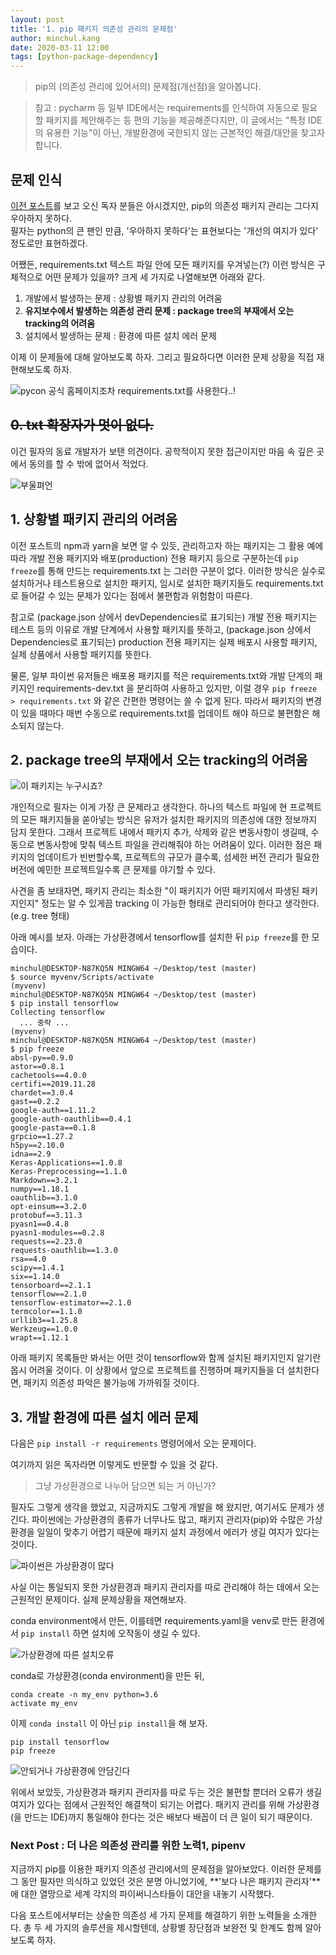 ```yaml
---
layout: post
title: '1. pip 패키지 의존성 관리의 문제점'
author: minchul.kang
date: 2020-03-11 12:00
tags: [python-package-dependency]
---
```


> pip의 (의존성 관리에 있어서의) 문제점(개선점)을 알아봅니다.

> 참고 : pycharm 등 일부 IDE에서는 requirements를 인식하여 자동으로 필요할 패키지를 제안해주는 등 편의 기능을 제공해준다지만, 이 글에서는 "특정 IDE의 유용한 기능"이 아닌, 개발환경에 국한되지 않는 근본적인 해결/대안을 찾고자 합니다.

## 문제 인식

[이전 포스트](https://kangtegong.github.io/2020/03/06/python-package-management-0/)를 보고 오신 독자 분들은 아시겠지만, pip의 의존성 패키지 관리는 그다지 우아하지 못하다.  
필자는 python의 큰 팬인 만큼, '우아하지 못하다'는 표현보다는 '개선의 여지가 있다' 정도로만 표현하겠다.

어쨌든, requirements.txt 텍스트 파일 안에 모든 패키지를 우겨넣는(?) 이런 방식은 구체적으로 어떤 문제가 있을까?
크게 세 가지로 나열해보면 아래와 같다. 

1. 개발에서 발생하는 문제 : 상황별 패키지 관리의 어려움
2. **유지보수에서 발생하는 의존성 관리 문제 : package tree의 부재에서 오는 tracking의 어려움**
3. 설치에서 발생하는 문제 : 환경에 따른 설치 에러 문제

이제 이 문제들에 대해 알아보도록 하자. 그리고 필요하다면 이러한 문제 상황을 직접 재현해보도록 하자.

![pycon 공식 홈페이지조차 requirements.txt를 사용한다..!](/files/py-packages1-3.png)


## ~~0. txt 확장자가 멋이 없다.~~

이건 필자의 동료 개발자가 보탠 의견이다. 공학적이지 못한 접근이지만 마음 속 깊은 곳에서 동의를 할 수 밖에 없어서 적었다.

![부울펴언](/files/py-packages1-1.png)

## 1. 상황별 패키지 관리의 어려움

이전 포스트의 npm과 yarn을 보면 알 수 있듯, 관리하고자 하는 패키지는 그 활용 예에 따라 개발 전용 패키지와 배포(production) 전용 패키지 등으로 구분하는데 `pip freeze`를 통해 만드는 requirements.txt 는 그러한 구분이 없다.
이러한 방식은 실수로 설치하거나 테스트용으로 설치한 패키지, 임시로 설치한 패키지들도 requirements.txt로 들어갈 수 있는 문제가 있다는 점에서 불편함과 위험함이 따른다.

참고로 (package.json 상에서 devDependencies로 표기되는) 개발 전용 패키지는 테스트 등의 이유로 개발 단계에서 사용할 패키지를 뜻하고, (package.json 상에서 Dependencies로 표기되는) production 전용 패키지는 실제 배포시 사용할 패키지, 실제 상품에서 사용할 패키지를 뜻한다.

물론, 일부 파이썬 유저들은 배포용 패키지를 적은 requirements.txt와 개발 단계의 패키지인 requirements-dev.txt 을 분리하여 사용하고 있지만, 이럴 경우 `pip freeze > requirements.txt` 와 같은 간편한 명령어는 쓸 수 없게 된다. 따라서 패키지의 변경이 있을 때마다 매번 수동으로 requirements.txt를 업데이트 해야 하므로 불편함은 해소되지 않는다.

## 2. package tree의 부재에서 오는 tracking의 어려움 

![이 패키지는 누구시죠?](/files/py-packages1-2.jpg)

개인적으로 필자는 이게 가장 큰 문제라고 생각한다. 하나의 텍스트 파일에 현 프로젝트의 모든 패키지들을 쏟아넣는 방식은 유저가 설치한 패키지의 의존성에 대한 정보까지 담지 못한다. 그래서 프로젝트 내에서 패키지 추가, 삭제와 같은 변동사항이 생길때, 수동으로 변동사항에 맞춰 텍스트 파일을 관리해줘야 하는 어려움이 있다. 이러한 점은 패키지의 업데이트가 빈번할수록, 프로젝트의 규모가 클수록, 섬세한 버전 관리가 필요한 버전에 예민한 프로젝트일수록 큰 문제를 야기할 수 있다.  

사견을 좀 보태자면, 패키지 관리는 최소한 "이 패키지가 어떤 패키지에서 파생된 패키지인지" 정도는 알 수 있게끔 tracking 이 가능한 형태로 관리되어야 한다고 생각한다. (e.g. tree 형태)

아래 예시를 보자. 아래는 가상환경에서 tensorflow를 설치한 뒤 `pip freeze`를 한 모습이다.

```
minchul@DESKTOP-N87KQ5N MINGW64 ~/Desktop/test (master)
$ source myvenv/Scripts/activate
(myvenv)
minchul@DESKTOP-N87KQ5N MINGW64 ~/Desktop/test (master)
$ pip install tensorflow
Collecting tensorflow
  ... 중략 ... 
(myvenv)
minchul@DESKTOP-N87KQ5N MINGW64 ~/Desktop/test (master)
$ pip freeze
absl-py==0.9.0
astor==0.8.1
cachetools==4.0.0
certifi==2019.11.28
chardet==3.0.4
gast==0.2.2
google-auth==1.11.2
google-auth-oauthlib==0.4.1
google-pasta==0.1.8
grpcio==1.27.2
h5py==2.10.0
idna==2.9
Keras-Applications==1.0.8
Keras-Preprocessing==1.1.0
Markdown==3.2.1
numpy==1.18.1
oauthlib==3.1.0
opt-einsum==3.2.0
protobuf==3.11.3
pyasn1==0.4.8
pyasn1-modules==0.2.8
requests==2.23.0
requests-oauthlib==1.3.0
rsa==4.0
scipy==1.4.1
six==1.14.0
tensorboard==2.1.1
tensorflow==2.1.0
tensorflow-estimator==2.1.0
termcolor==1.1.0
urllib3==1.25.8
Werkzeug==1.0.0
wrapt==1.12.1

```

아래 패키지 목록들만 봐서는 어떤 것이 tensorflow와 함께 설치된 패키지인지 알기란 몹시 어려울 것이다. 이 상황에서 앞으로 프로젝트를 진행하며 패키지들을 더 설치한다면, 패키지 의존성 파악은 불가능에 가까워질 것이다.

## 3. 개발 환경에 따른 설치 에러 문제

다음은 `pip install -r requirements` 명령어에서 오는 문제이다.

여기까지 읽은 독자라면 이렇게도 반문할 수 있을 것 같다.

> 그냥 가상환경으로 나누어 담으면 되는 거 아닌가?

필자도 그렇게 생각을 했었고, 지금까지도 그렇게 개발을 해 왔지만, 여기서도 문제가 생긴다.
파이썬에는 가상환경의 종류가 너무나도 많고, 패키지 관리자(pip)와 수많은 가상환경을 일일이 맞추기 어렵기 때문에 패키지 설치 과정에서 에러가 생길 여지가 있다는 것이다.

![파이썬은 가상환경이 많다](/files/py-packages1-4.jpg)

사실 이는 통일되지 못한 가상환경과 패키지 관리자를 따로 관리해야 하는 데에서 오는 근원적인 문제이다. 
실제 문제상황을 재연해보자.

conda environment에서 만든, 이를테면 requirements.yaml을 
venv로 만든 환경에서 `pip install` 하면 설치에 오작동이 생길 수 있다. 

![가상환경에 따른 설치오류](/232.gif)

conda로 가상환경(conda environment)을 만든 뒤,

```
conda create -n my_env python=3.6
activate my_env
```

이제 `conda install` 이 아닌 `pip install`을 해 보자.

```
pip install tensorflow
pip freeze
```

![안되거나 가상환경에 안담긴다](/232.gif)

위에서 보았듯, 가상환경과 패키지 관리자를 따로 두는 것은 불편할 뿐더러 오류가 생길 여지가 있다는 점에서 근원적인 해결책이 되기는 어렵다. 패키지 관리를 위해 가상환경(을 만드는 IDE)까지 통일해야 한다는 것은 배보다 배꼽이 더 큰 일이 되기 때문이다.

### Next Post : 더 나은 의존성 관리를 위한 노력1, pipenv

지금까지 pip를 이용한 패키지 의존성 관리에서의 문제점을 알아보았다. 이러한 문제를 그 동안 필자만 의식하고 있었던 것은 분명 아니었기에, **'보다 나은 패키지 관리자'**에 대한 열망으로 세계 각지의 파이써니스타들이 대안을 내놓기 시작했다.

다음 포스트에서부터는 상술한 의존성 세 가지 문제를 해결하기 위한 노력들을 소개한다. 총 두 세 가지의 솔루션을 제시할텐데, 상황별 장단점과 보완전 및 한계도 함께 알아보도록 하자.